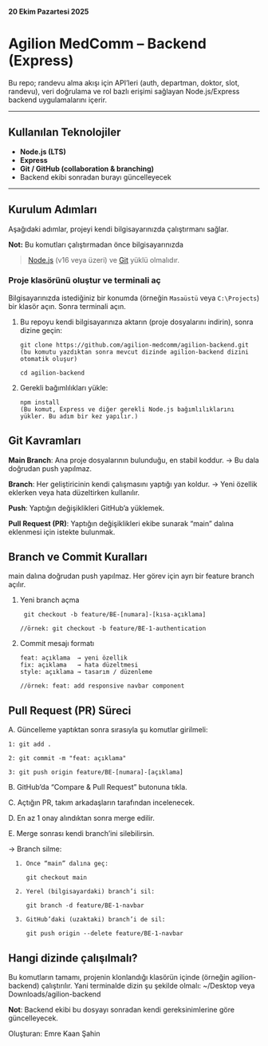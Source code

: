 **20 Ekim Pazartesi 2025**
# Agilion MedComm – Backend (Express)

Bu repo; randevu alma akışı için API’leri (auth, departman, doktor, slot, randevu), veri doğrulama ve rol bazlı erişimi sağlayan Node.js/Express backend uygulamalarını içerir.

---

## Kullanılan Teknolojiler
- **Node.js (LTS)**
- **Express**
- **Git / GitHub (collaboration & branching)**
- Backend ekibi sonradan burayı güncelleyecek
  
---

## Kurulum Adımları
Aşağıdaki adımlar, projeyi kendi bilgisayarınızda çalıştırmanı sağlar.

  **Not:** Bu komutları çalıştırmadan önce bilgisayarınızda  
  > [Node.js](https://nodejs.org/) (v16 veya üzeri) ve [Git](https://git-scm.com/) yüklü     olmalıdır.

### Proje klasörünü oluştur ve terminali aç
Bilgisayarınızda istediğiniz bir konumda (örneğin `Masaüstü` veya `C:\Projects`) bir klasör açın. Sonra terminali açın.


1. Bu repoyu kendi bilgisayarınıza aktarın (proje dosyalarını indirin), sonra dizine geçin:

       git clone https://github.com/agilion-medcomm/agilion-backend.git
       (bu komutu yazdıktan sonra mevcut dizinde agilion-backend dizini otomatik oluşur)
   
       cd agilion-backend
2. Gerekli bağımlılıkları yükle:

       npm install
       (Bu komut, Express ve diğer gerekli Node.js bağımlılıklarını yükler. Bu adım bir kez yapılır.)



## Git Kavramları
**Main Branch**: 
Ana proje dosyalarının bulunduğu, en stabil koddur.
→ Bu dala doğrudan push yapılmaz.

**Branch**: 
Her geliştiricinin kendi çalışmasını yaptığı yan koldur.
→ Yeni özellik eklerken veya hata düzeltirken kullanılır.

**Push**: Yaptığın değişiklikleri GitHub’a yüklemek.

**Pull Request (PR)**:
Yaptığın değişiklikleri ekibe sunarak “main” dalına eklenmesi için istekte bulunmak.

## Branch ve Commit Kuralları
main dalına doğrudan push yapılmaz.
Her görev için ayrı bir feature branch açılır.

1. Yeni branch açma

        git checkout -b feature/BE-[numara]-[kısa-açıklama]
   
       //örnek: git checkout -b feature/BE-1-authentication

3. Commit mesajı formatı
   
       feat: açıklama  → yeni özellik  
       fix: açıklama   → hata düzeltmesi  
       style: açıklama → tasarım / düzenleme
   
       //örnek: feat: add responsive navbar component


## Pull Request (PR) Süreci
A. Güncelleme yaptıktan sonra sırasıyla şu komutlar girilmeli:

    1: git add .
  
    2: git commit -m "feat: açıklama"
  
    3: git push origin feature/BE-[numara]-[açıklama]
    
B. GitHub’da “Compare & Pull Request” butonuna tıkla.

C. Açtığın PR, takım arkadaşların tarafından incelenecek.

D. En az 1 onay alındıktan sonra merge edilir.

E. Merge sonrası kendi branch’ini silebilirsin.

   -> Branch silme: 
   
      1. Önce “main” dalına geç:
      
         git checkout main
         
      2. Yerel (bilgisayardaki) branch’i sil:
      
         git branch -d feature/BE-1-navbar
         
      3. GitHub’daki (uzaktaki) branch’i de sil:
      
         git push origin --delete feature/BE-1-navbar
         
## Hangi dizinde çalışılmalı?

Bu komutların tamamı, projenin klonlandığı klasörün içinde (örneğin agilion-backend) çalıştırılır.
Yani terminalde dizin şu şekilde olmalı: ~/Desktop veya Downloads/agilion-backend
    
     
**Not**: Backend ekibi bu dosyayı sonradan kendi gereksinimlerine göre güncelleyecek.


Oluşturan: Emre Kaan Şahin
